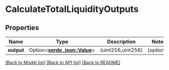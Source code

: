 # CalculateTotalLiquidityOutputs

## Properties

Name | Type | Description | Notes
------------ | ------------- | ------------- | -------------
**output** | Option<[**serde_json::Value**](.md)> | (uint256,uint256) | [optional]

[[Back to Model list]](../README.md#documentation-for-models) [[Back to API list]](../README.md#documentation-for-api-endpoints) [[Back to README]](../README.md)


